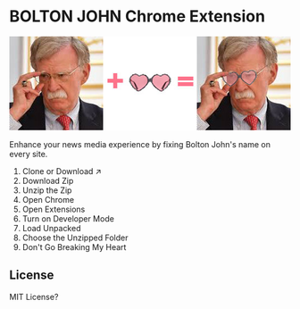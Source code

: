 # BOLTON JOHN Chrome Extension

![Bolton John PLUS Elton John EQUALS Bolton John](https://github.com/wam/bolton-john/raw/master/bolton-john.jpg)


Enhance your news media experience by fixing Bolton John's name on every site.

1. Clone or Download ↗️
2. Download Zip
3. Unzip the Zip
4. Open Chrome
4. Open Extensions
5. Turn on Developer Mode
6. Load Unpacked
7. Choose the Unzipped Folder
8. Don't Go Breaking My Heart

## License

MIT License?
